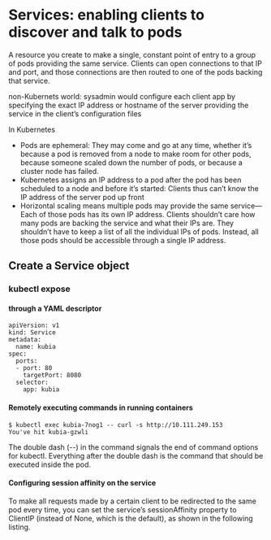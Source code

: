 # Services: enabling clients to discover and talk to pods
A resource you create to make a single, constant point of entry to a group of pods providing the same service. Clients can open connections to that IP and port, and those connections are then routed to one of the pods backing that service.

non-Kubernets world: sysadmin would configure each client app by specifying the exact IP address or hostname of the server providing the service in the client’s configuration files

In Kubernetes
- Pods are ephemeral: They may come and go at any time, whether it’s because a pod is removed from a node to make room for other pods, because someone scaled down the number of pods, or because a cluster node has failed.
- Kubernetes assigns an IP address to a pod after the pod has been scheduled to a node and before it’s started: Clients thus can’t know the IP address of the server pod up front
- Horizontal scaling means multiple pods may provide the same service—Each of those pods has its own IP address. Clients shouldn’t care how many pods are backing the service and what their IPs are. They shouldn’t have to keep a list of all the individual IPs of pods. Instead, all those pods should be accessible through a single IP address.

## Create a Service object

### kubectl expose
#### through a YAML descriptor

    apiVersion: v1
    kind: Service
    metadata:
      name: kubia
    spec:
      ports:
      - port: 80
        targetPort: 8080
      selector:
        app: kubia


#### Remotely executing commands in running containers
    $ kubectl exec kubia-7nog1 -- curl -s http://10.111.249.153
    You've hit kubia-gzwli

The double dash (--) in the command signals the end of command options for kubectl. Everything after the double dash is the command that should be executed inside the pod.

#### Configuring session affinity on the service
To make all requests made by a certain client to be redirected to the same pod every time, you can set the service’s sessionAffinity property to ClientIP (instead of None, which is the default), as shown in the following listing.


